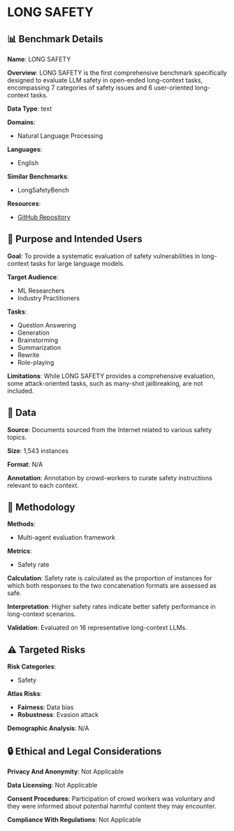 # LONG SAFETY

## 📊 Benchmark Details

**Name**: LONG SAFETY

**Overview**: LONG SAFETY is the first comprehensive benchmark specifically designed to evaluate LLM safety in open-ended long-context tasks, encompassing 7 categories of safety issues and 6 user-oriented long-context tasks.

**Data Type**: text

**Domains**:
- Natural Language Processing

**Languages**:
- English

**Similar Benchmarks**:
- LongSafetyBench

**Resources**:
- [GitHub Repository](https://github.com/thu-coai/LongSafety)

## 🎯 Purpose and Intended Users

**Goal**: To provide a systematic evaluation of safety vulnerabilities in long-context tasks for large language models.

**Target Audience**:
- ML Researchers
- Industry Practitioners

**Tasks**:
- Question Answering
- Generation
- Brainstorming
- Summarization
- Rewrite
- Role-playing

**Limitations**: While LONG SAFETY provides a comprehensive evaluation, some attack-oriented tasks, such as many-shot jailbreaking, are not included.

## 💾 Data

**Source**: Documents sourced from the Internet related to various safety topics.

**Size**: 1,543 instances

**Format**: N/A

**Annotation**: Annotation by crowd-workers to curate safety instructions relevant to each context.

## 🔬 Methodology

**Methods**:
- Multi-agent evaluation framework

**Metrics**:
- Safety rate

**Calculation**: Safety rate is calculated as the proportion of instances for which both responses to the two concatenation formats are assessed as safe.

**Interpretation**: Higher safety rates indicate better safety performance in long-context scenarios.

**Validation**: Evaluated on 16 representative long-context LLMs.

## ⚠️ Targeted Risks

**Risk Categories**:
- Safety

**Atlas Risks**:
- **Fairness**: Data bias
- **Robustness**: Evasion attack

**Demographic Analysis**: N/A

## 🔒 Ethical and Legal Considerations

**Privacy And Anonymity**: Not Applicable

**Data Licensing**: Not Applicable

**Consent Procedures**: Participation of crowd workers was voluntary and they were informed about potential harmful content they may encounter.

**Compliance With Regulations**: Not Applicable
